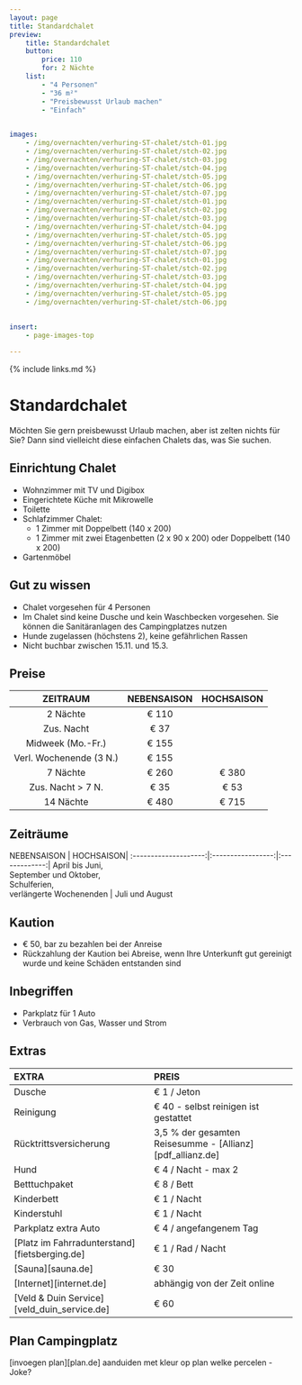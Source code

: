 ```yaml
---
layout: page
title: Standardchalet
preview: 
    title: Standardchalet
    button:
        price: 110
        for: 2 Nächte
    list:
        - "4 Personen"
        - "36 m²"
        - "Preisbewusst Urlaub machen"
        - "Einfach"
        

images:
    - /img/overnachten/verhuring-ST-chalet/stch-01.jpg
    - /img/overnachten/verhuring-ST-chalet/stch-02.jpg
    - /img/overnachten/verhuring-ST-chalet/stch-03.jpg
    - /img/overnachten/verhuring-ST-chalet/stch-04.jpg
    - /img/overnachten/verhuring-ST-chalet/stch-05.jpg
    - /img/overnachten/verhuring-ST-chalet/stch-06.jpg
    - /img/overnachten/verhuring-ST-chalet/stch-07.jpg
    - /img/overnachten/verhuring-ST-chalet/stch-01.jpg
    - /img/overnachten/verhuring-ST-chalet/stch-02.jpg
    - /img/overnachten/verhuring-ST-chalet/stch-03.jpg
    - /img/overnachten/verhuring-ST-chalet/stch-04.jpg
    - /img/overnachten/verhuring-ST-chalet/stch-05.jpg
    - /img/overnachten/verhuring-ST-chalet/stch-06.jpg
    - /img/overnachten/verhuring-ST-chalet/stch-07.jpg
    - /img/overnachten/verhuring-ST-chalet/stch-01.jpg
    - /img/overnachten/verhuring-ST-chalet/stch-02.jpg
    - /img/overnachten/verhuring-ST-chalet/stch-03.jpg
    - /img/overnachten/verhuring-ST-chalet/stch-04.jpg
    - /img/overnachten/verhuring-ST-chalet/stch-05.jpg
    - /img/overnachten/verhuring-ST-chalet/stch-06.jpg
 
    
insert:
    - page-images-top

---
```


{% include links.md %}

# Standardchalet

Möchten Sie gern preisbewusst Urlaub machen, aber ist zelten nichts für Sie? Dann sind vielleicht diese einfachen Chalets das, was Sie suchen.  

## Einrichtung Chalet
- Wohnzimmer mit TV und Digibox
- Eingerichtete Küche mit Mikrowelle
- Toilette
- Schlafzimmer Chalet:
    - 1 Zimmer mit Doppelbett (140 x 200)
    - 1 Zimmer mit zwei Etagenbetten (2 x 90 x 200) oder Doppelbett (140 x 200)
- Gartenmöbel
    
## Gut zu wissen
- Chalet vorgesehen für 4 Personen
- Im Chalet sind keine Dusche und kein Waschbecken vorgesehen. Sie können die Sanitäranlagen des Campingplatzes nutzen
- Hunde zugelassen (höchstens 2), keine gefährlichen Rassen
- Nicht buchbar zwischen 15.11. und 15.3.

## Preise

ZEITRAUM               |NEBENSAISON   | HOCHSAISON   |
:---------------------:|:------------:|:------------:|
2 Nächte              |€ 110         |              |    
Zus. Nacht            |€ 37         |              |
Midweek (Mo.-Fr.)      |€ 155         |              |
Verl. Wochenende (3 N.) |€ 155         |              |
7 Nächte              |€ 260         |€ 380         | 
Zus. Nacht > 7 N.       |€ 35          |€ 53          | 
14 Nächte             |€ 480         |€ 715        | 


## Zeiträume

NEBENSAISON      |    HOCHSAISON|
:--------------------:|:-----------------:|:-------------:|
 April bis Juni, <br>September und Oktober, <br>Schulferien, <br>verlängerte Wochenenden  | Juli und August

## Kaution
- € 50, bar zu bezahlen bei der Anreise
- Rückzahlung der Kaution bei Abreise, wenn Ihre Unterkunft gut gereinigt wurde und keine Schäden entstanden sind

## Inbegriffen
- Parkplatz für 1 Auto
- Verbrauch von Gas, Wasser und Strom 


## Extras
EXTRA               | PREIS 
:-------------------|:-----------|
Dusche             | € 1 / Jeton
Reinigung          | € 40 - selbst reinigen ist gestattet
Rücktrittsversicherung| 3,5 % der gesamten Reisesumme - [Allianz][pdf_allianz.de] 
Hund                | € 4 / Nacht - max 2
Betttuchpaket         | € 8 / Bett
Kinderbett           | € 1 / Nacht
Kinderstuhl         | € 1 / Nacht
Parkplatz extra Auto  | € 4 / angefangenem Tag
[Platz im Fahrradunterstand][fietsberging.de]| € 1 / Rad / Nacht
[Sauna][sauna.de]   | € 30
[Internet][internet.de]| abhängig von der Zeit online
[Veld & Duin Service][veld_duin_service.de]| € 60


## Plan Campingplatz

[invoegen plan][plan.de]
aanduiden met kleur op plan welke percelen - Joke?